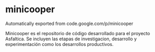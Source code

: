 # minicooper
Automatically exported from code.google.com/p/minicooper

Minicooper es el repositorio de código desarrollado para el proyecto Asfaltica. 
Se incluyen las etapas de investigacion, desarrollo y experimentación como los desarrollos productivos.

